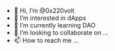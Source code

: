 - 👋 Hi, I’m @0x220volt 
- 👀 I’m interested in dApps 
- 🌱 I’m currently learning DAO 
- 💞️ I’m looking to collaborate on ...  
- 📫 How to reach me ...  
 
<!---
0x220volt/0x220volt is a ✨ special ✨ repository because its `README.md` (this file) appears on your GitHub profile.
You can click the Preview link to take a look at your changes.
--->
